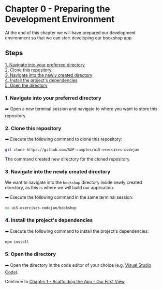 # Chapter 0 - Preparing the Development Environment

At the end of this chapter we will have prepared our development environment so that we can start developing our bookshop app.

## Steps

[1. Navigate into your preferred directory]()<br>
[2. Clone this repository]()<br>
[3. Navigate into the newly created directory]()<br>
[4. Install the project's dependencies]()<br>
[5. Open the directory]()<br>

### 1. Navigate into your preferred directory

➡️ Open a new terminal session and navigate to where you want to store this repository.

### 2. Clone this repository

➡️ Execute the following command to clone this repository:

```bash
git clone https://github.com/SAP-samples/ui5-exercises-codejam
```

The command created new directory for the cloned repository.

### 3. Navigate into the newly created directory

We want to navigate into the `bookshop` directory inside newly created directory, as this is where we will build our application.

➡️ Execute the following command in the same terminal session:

```bash
cd ui5-exercises-codejam/bookshop
```

### 4. Install the project's dependencies

➡️ Execute the following command to install the project's dependencies:

```bash
npm install
```

### 5. Open the directory

➡️ Open the directory in the code editor of your choice (e.g. [Visual Studio Code](https://code.visualstudio.com/download)).

Continue to [Chapter 1 - Scaffolding the App - Our First View](/chapters/chapter01)
